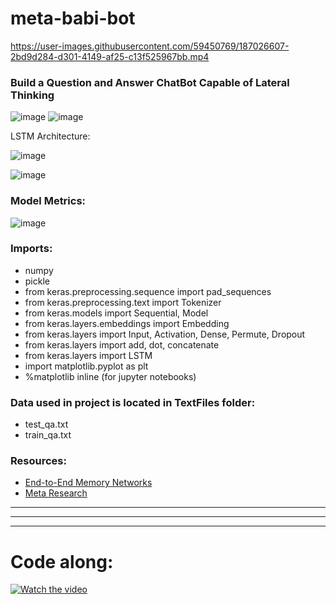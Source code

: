 # meta-babi-bot
https://user-images.githubusercontent.com/59450769/187026607-2bd9d284-d301-4149-af25-c13f525967bb.mp4


### Build a Question and Answer ChatBot Capable of Lateral Thinking

![image](https://user-images.githubusercontent.com/59450769/184835274-ba3b539c-ded1-4533-a6ce-1eb0e883aea9.png)
![image](https://user-images.githubusercontent.com/59450769/184835366-ad44ddd3-3acf-4fe1-8f5b-1628684632ae.png)

LSTM Architecture:

![image](https://user-images.githubusercontent.com/59450769/184835598-dbf2c662-dda5-452f-9253-715ebf38b434.png)


![image](https://user-images.githubusercontent.com/59450769/184809393-694bb2dd-72e4-4fb6-bb4c-a7227f23b89e.png)

### Model Metrics: 

![image](https://user-images.githubusercontent.com/59450769/184835866-a15ffba9-c84b-4ace-836e-dbcd97ce42db.png)

### Imports:
*   numpy
*   pickle
*   from keras.preprocessing.sequence import pad_sequences 
*   from keras.preprocessing.text import Tokenizer
*   from keras.models import Sequential, Model 
*   from keras.layers.embeddings import Embedding
*   from keras.layers import Input, Activation, Dense, Permute, Dropout 
*   from keras.layers import add, dot, concatenate 
*   from keras.layers import LSTM
*   import matplotlib.pyplot as plt
*   %matplotlib inline (for jupyter notebooks)

### Data used in project is located in TextFiles folder:
*   test_qa.txt
*   train_qa.txt

### Resources:

*   [End-to-End Memory Networks](https://arxiv.org/pdf/1503.08895.pdf)
*   [Meta Research](https://research.facebook.com/downloads/babi/)
_______________________________________________________________________
_______________________________________________________________________
_______________________________________________________________________

# Code along:
[![Watch the video](https://img.youtube.com/vi/dLjzcIuERfU/0.jpg)](https://www.youtube.com/watch?v=dLjzcIuERfU)
